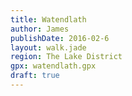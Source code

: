 ```yaml
---
title: Watendlath
author: James
publishDate: 2016-02-6
layout: walk.jade
region: The Lake District
gpx: watendlath.gpx
draft: true
---
```



